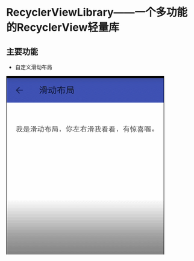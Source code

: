 # RecyclerViewLibrary——一个多功能的RecyclerView轻量库

## 主要功能
* 自定义滑动布局

![swipe_layout](./screenshot/swipe_layout.gif)

